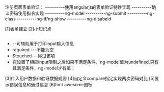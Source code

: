 注册页面表单验证：
----------使用angularjs的表单验证特性实现
----------确认密码使用指令实现
----------ng-model
----------ng-submit
----------ng-class
----------ng-if/ng-show
----------ng-disabeld

[1]表单建立
[2]小知识点
* <pre></pre>--可辅助用于打印input输入信息
* required ---不能为空
* $touched---碰过该项
* 在设置了相应input限制之后如果不满足条件，ng-model值为undefined,只有其满足条件，ng-model才有值；

[3]传入用户数据和验证数据规则
[4]自定义compare指定实现两次密码对比
[5]显示错误信息和通过信息
[6]font awesome图标